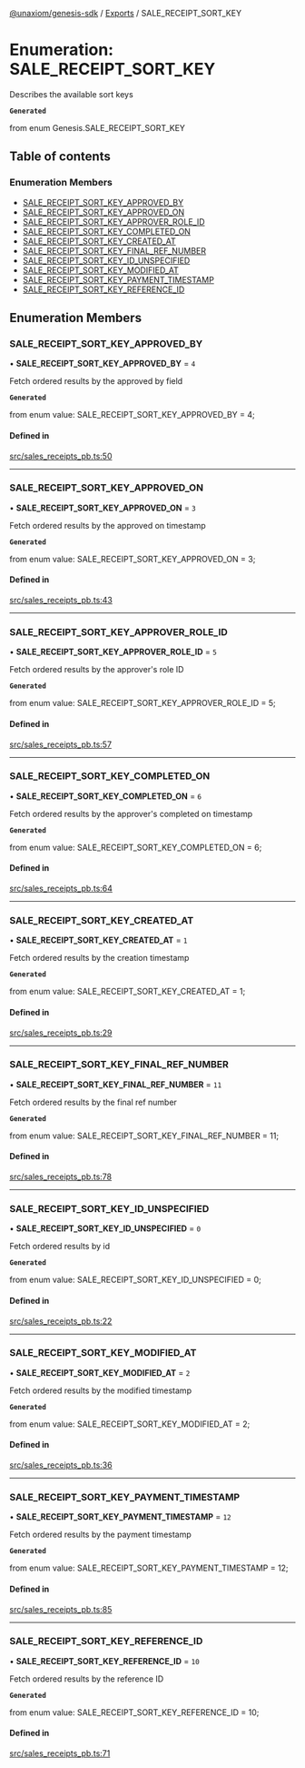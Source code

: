 [@unaxiom/genesis-sdk](../README.md) / [Exports](../modules.md) / SALE\_RECEIPT\_SORT\_KEY

# Enumeration: SALE\_RECEIPT\_SORT\_KEY

Describes the available sort keys

**`Generated`**

from enum Genesis.SALE_RECEIPT_SORT_KEY

## Table of contents

### Enumeration Members

- [SALE\_RECEIPT\_SORT\_KEY\_APPROVED\_BY](SALE_RECEIPT_SORT_KEY.md#sale_receipt_sort_key_approved_by)
- [SALE\_RECEIPT\_SORT\_KEY\_APPROVED\_ON](SALE_RECEIPT_SORT_KEY.md#sale_receipt_sort_key_approved_on)
- [SALE\_RECEIPT\_SORT\_KEY\_APPROVER\_ROLE\_ID](SALE_RECEIPT_SORT_KEY.md#sale_receipt_sort_key_approver_role_id)
- [SALE\_RECEIPT\_SORT\_KEY\_COMPLETED\_ON](SALE_RECEIPT_SORT_KEY.md#sale_receipt_sort_key_completed_on)
- [SALE\_RECEIPT\_SORT\_KEY\_CREATED\_AT](SALE_RECEIPT_SORT_KEY.md#sale_receipt_sort_key_created_at)
- [SALE\_RECEIPT\_SORT\_KEY\_FINAL\_REF\_NUMBER](SALE_RECEIPT_SORT_KEY.md#sale_receipt_sort_key_final_ref_number)
- [SALE\_RECEIPT\_SORT\_KEY\_ID\_UNSPECIFIED](SALE_RECEIPT_SORT_KEY.md#sale_receipt_sort_key_id_unspecified)
- [SALE\_RECEIPT\_SORT\_KEY\_MODIFIED\_AT](SALE_RECEIPT_SORT_KEY.md#sale_receipt_sort_key_modified_at)
- [SALE\_RECEIPT\_SORT\_KEY\_PAYMENT\_TIMESTAMP](SALE_RECEIPT_SORT_KEY.md#sale_receipt_sort_key_payment_timestamp)
- [SALE\_RECEIPT\_SORT\_KEY\_REFERENCE\_ID](SALE_RECEIPT_SORT_KEY.md#sale_receipt_sort_key_reference_id)

## Enumeration Members

### SALE\_RECEIPT\_SORT\_KEY\_APPROVED\_BY

• **SALE\_RECEIPT\_SORT\_KEY\_APPROVED\_BY** = ``4``

Fetch ordered results by the approved by field

**`Generated`**

from enum value: SALE_RECEIPT_SORT_KEY_APPROVED_BY = 4;

#### Defined in

[src/sales_receipts_pb.ts:50](https://github.com/Unaxiom/genesis-ts-sdk/blob/a265138/src/sales_receipts_pb.ts#L50)

___

### SALE\_RECEIPT\_SORT\_KEY\_APPROVED\_ON

• **SALE\_RECEIPT\_SORT\_KEY\_APPROVED\_ON** = ``3``

Fetch ordered results by the approved on timestamp

**`Generated`**

from enum value: SALE_RECEIPT_SORT_KEY_APPROVED_ON = 3;

#### Defined in

[src/sales_receipts_pb.ts:43](https://github.com/Unaxiom/genesis-ts-sdk/blob/a265138/src/sales_receipts_pb.ts#L43)

___

### SALE\_RECEIPT\_SORT\_KEY\_APPROVER\_ROLE\_ID

• **SALE\_RECEIPT\_SORT\_KEY\_APPROVER\_ROLE\_ID** = ``5``

Fetch ordered results by the approver's role ID

**`Generated`**

from enum value: SALE_RECEIPT_SORT_KEY_APPROVER_ROLE_ID = 5;

#### Defined in

[src/sales_receipts_pb.ts:57](https://github.com/Unaxiom/genesis-ts-sdk/blob/a265138/src/sales_receipts_pb.ts#L57)

___

### SALE\_RECEIPT\_SORT\_KEY\_COMPLETED\_ON

• **SALE\_RECEIPT\_SORT\_KEY\_COMPLETED\_ON** = ``6``

Fetch ordered results by the approver's completed on timestamp

**`Generated`**

from enum value: SALE_RECEIPT_SORT_KEY_COMPLETED_ON = 6;

#### Defined in

[src/sales_receipts_pb.ts:64](https://github.com/Unaxiom/genesis-ts-sdk/blob/a265138/src/sales_receipts_pb.ts#L64)

___

### SALE\_RECEIPT\_SORT\_KEY\_CREATED\_AT

• **SALE\_RECEIPT\_SORT\_KEY\_CREATED\_AT** = ``1``

Fetch ordered results by the creation timestamp

**`Generated`**

from enum value: SALE_RECEIPT_SORT_KEY_CREATED_AT = 1;

#### Defined in

[src/sales_receipts_pb.ts:29](https://github.com/Unaxiom/genesis-ts-sdk/blob/a265138/src/sales_receipts_pb.ts#L29)

___

### SALE\_RECEIPT\_SORT\_KEY\_FINAL\_REF\_NUMBER

• **SALE\_RECEIPT\_SORT\_KEY\_FINAL\_REF\_NUMBER** = ``11``

Fetch ordered results by the final ref number

**`Generated`**

from enum value: SALE_RECEIPT_SORT_KEY_FINAL_REF_NUMBER = 11;

#### Defined in

[src/sales_receipts_pb.ts:78](https://github.com/Unaxiom/genesis-ts-sdk/blob/a265138/src/sales_receipts_pb.ts#L78)

___

### SALE\_RECEIPT\_SORT\_KEY\_ID\_UNSPECIFIED

• **SALE\_RECEIPT\_SORT\_KEY\_ID\_UNSPECIFIED** = ``0``

Fetch ordered results by id

**`Generated`**

from enum value: SALE_RECEIPT_SORT_KEY_ID_UNSPECIFIED = 0;

#### Defined in

[src/sales_receipts_pb.ts:22](https://github.com/Unaxiom/genesis-ts-sdk/blob/a265138/src/sales_receipts_pb.ts#L22)

___

### SALE\_RECEIPT\_SORT\_KEY\_MODIFIED\_AT

• **SALE\_RECEIPT\_SORT\_KEY\_MODIFIED\_AT** = ``2``

Fetch ordered results by the modified timestamp

**`Generated`**

from enum value: SALE_RECEIPT_SORT_KEY_MODIFIED_AT = 2;

#### Defined in

[src/sales_receipts_pb.ts:36](https://github.com/Unaxiom/genesis-ts-sdk/blob/a265138/src/sales_receipts_pb.ts#L36)

___

### SALE\_RECEIPT\_SORT\_KEY\_PAYMENT\_TIMESTAMP

• **SALE\_RECEIPT\_SORT\_KEY\_PAYMENT\_TIMESTAMP** = ``12``

Fetch ordered results by the payment timestamp

**`Generated`**

from enum value: SALE_RECEIPT_SORT_KEY_PAYMENT_TIMESTAMP = 12;

#### Defined in

[src/sales_receipts_pb.ts:85](https://github.com/Unaxiom/genesis-ts-sdk/blob/a265138/src/sales_receipts_pb.ts#L85)

___

### SALE\_RECEIPT\_SORT\_KEY\_REFERENCE\_ID

• **SALE\_RECEIPT\_SORT\_KEY\_REFERENCE\_ID** = ``10``

Fetch ordered results by the reference ID

**`Generated`**

from enum value: SALE_RECEIPT_SORT_KEY_REFERENCE_ID = 10;

#### Defined in

[src/sales_receipts_pb.ts:71](https://github.com/Unaxiom/genesis-ts-sdk/blob/a265138/src/sales_receipts_pb.ts#L71)
